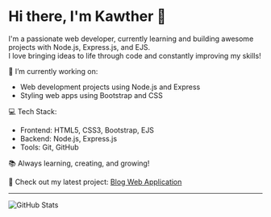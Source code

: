 # Hi there, I'm Kawther 👋

I'm a passionate web developer, currently learning and building awesome projects with Node.js, Express.js, and EJS.  
I love bringing ideas to life through code and constantly improving my skills!

🌱 I’m currently working on:
- Web development projects using Node.js and Express
- Styling web apps using Bootstrap and CSS

💻 Tech Stack:
- Frontend: HTML5, CSS3, Bootstrap, EJS
- Backend: Node.js, Express.js
- Tools: Git, GitHub

📚 Always learning, creating, and growing!

🔗 Check out my latest project: [Blog Web Application](https://github.com/kawther27/Bolog-Website)

---

![GitHub Stats](https://github-readme-stats.vercel.app/api?username=kawther27&show_icons=true&theme=default)

